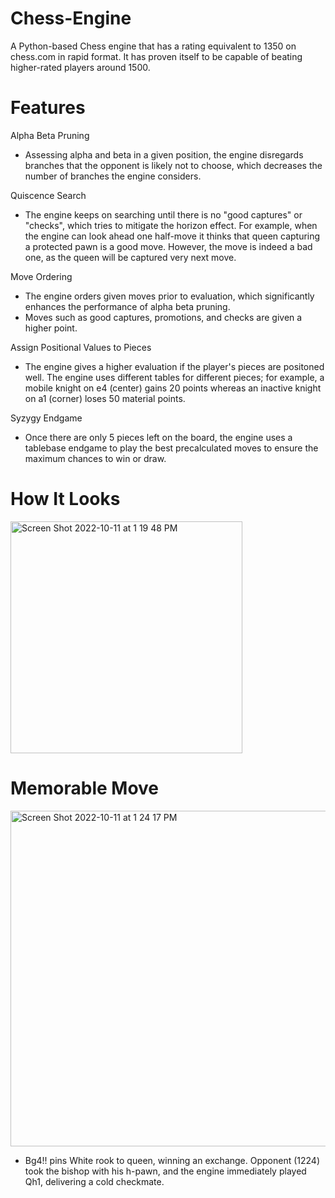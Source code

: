 # Chess-Engine
A Python-based Chess engine that has a rating equivalent to 1350 on chess.com in rapid format. It has proven itself to be capable of beating higher-rated players around 1500.

# Features
Alpha Beta Pruning
* Assessing alpha and beta in a given position, the engine disregards branches that the opponent is likely not to choose, which decreases the number of branches the engine considers.

Quiscence Search
* The engine keeps on searching until there is no "good captures" or "checks", which tries to mitigate the horizon effect. For example, when the engine can look ahead one half-move it thinks that queen capturing a protected pawn is a good move. However, the move is indeed a bad one, as the queen will be captured very next move. 

Move Ordering
* The engine orders given moves prior to evaluation, which significantly enhances the performance of alpha beta pruning.
* Moves such as good captures, promotions, and checks are given a higher point.

Assign Positional Values to Pieces
* The engine gives a higher evaluation if the player's pieces are positoned well. The engine uses different tables for different pieces; for example, a mobile knight on e4 (center) gains 20 points whereas an inactive knight on a1 (corner) loses 50 material points.

Syzygy Endgame
* Once there are only 5 pieces left on the board, the engine uses a tablebase endgame to play the best precalculated moves to ensure the maximum chances to win or draw.

# How It Looks
<img width="371" alt="Screen Shot 2022-10-11 at 1 19 48 PM" src="https://user-images.githubusercontent.com/65887459/195190432-237af847-eb06-470a-b137-998602af5803.png">

# Memorable Move
<img width="537" alt="Screen Shot 2022-10-11 at 1 24 17 PM" src="https://user-images.githubusercontent.com/65887459/195191252-6f27116e-54af-4926-bcd9-2b00b88b821c.png">

* Bg4!! pins White rook to queen, winning an exchange. Opponent (1224) took the bishop with his h-pawn, and the engine immediately played Qh1, delivering a cold checkmate.
